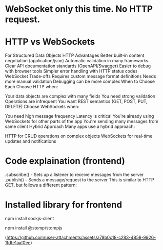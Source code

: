 # WebSocket only this time. No HTTP request.

# HTTP vs WebSockets

For Structured Data Objects
HTTP Advantages
Better built-in content negotiation (application/json)
Automatic validation in many frameworks
Clear API documentation standards (OpenAPI/Swagger)
Easier to debug with browser tools
Simpler error handling with HTTP status codes
WebSocket Trade-offs
Requires custom message format definitions
Needs more manual validation
Debugging can be more complex
When to Choose Each
Choose HTTP when:

Your data objects are complex with many fields
You need strong validation
Operations are infrequent
You want REST semantics (GET, POST, PUT, DELETE)
Choose WebSockets when:

You need high message frequency
Latency is critical
You're already using WebSockets for other parts of the app
You're sending many messages from same client
Hybrid Approach
Many apps use a hybrid approach:

HTTP for CRUD operations on complex objects
WebSockets for real-time updates and notifications

# Code explaination (frontend)
.subscribe() - Sets up a listener to receive messages from the server
.publish() - Sends a message/request to the server
This is similar to HTTP GET, but follows a different pattern:


# Installed library for frontend

npm install sockjs-client

npm install @stomp/stompjs

(https://github.com/user-attachments/assets/a78b0c18-c283-4858-9926-1fdfe1aaf0ee)


